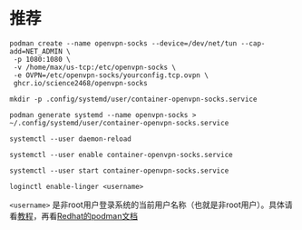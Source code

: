 # 推荐
```
podman create --name openvpn-socks --device=/dev/net/tun --cap-add=NET_ADMIN \
 -p 1080:1080 \
 -v /home/max/us-tcp:/etc/openvpn-socks \
 -e OVPN=/etc/openvpn-socks/yourconfig.tcp.ovpn \
 ghcr.io/science2468/openvpn-socks
 ```
```
mkdir -p .config/systemd/user/container-openvpn-socks.service
```
```
podman generate systemd --name openvpn-socks > ~/.config/systemd/user/container-openvpn-socks.service
```
```
systemctl --user daemon-reload
```
```
systemctl --user enable container-openvpn-socks.service
```
```
systemctl --user start container-openvpn-socks.service
```
```
loginctl enable-linger <username>
```
`<username>` 是非root用户登录系统的当前用户名称（也就是非root用户）。具体请看[教程](https://www.cnblogs.com/newtonsky/p/15491806.html)，再看[Redhat的podman文档](https://docs.redhat.com/zh_hans/documentation/red_hat_enterprise_linux/9/html-single/building_running_and_managing_containers/index?extIdCarryOver=true&sc_cid=701f2000001OH6pAAG#proc_enabling-systemd-services_assembly_porting-containers-to-systemd-using-podman)
